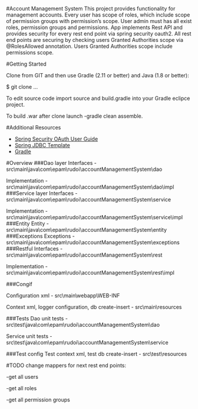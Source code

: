 #Account Management System 
This project provides functionality for management accounts. Every user has scope of roles, which include scope of permission groups with permission’s scope. User admin must has all exist roles, permission groups and permissions. 
App implements Rest API and provides security for every rest end point via spring security oauth2. All rest end points are securing by checking users Granted Authorities scope via @RolesAllowed annotation. Users Granted Authorities scope include permissions scope. 


#Getting Started

Clone from GIT and then use Gradle (2.11 or better) and Java (1.8 or better):

$ git clone ...

To edit source code import source and build.gradle into your Gradle eclipce project.

To build .war after clone launch -gradle clean assemble.

#Additional Resources
* [Spring Security OAuth User Guide](http://projects.spring.io/spring-security-oauth/docs/Home.html)
* [Spring JDBC Template](https://spring.io/guides/gs/relational-data-access/)
* [Gradle](http://gradle.org/getting-started-gradle-java/)

#Overview
###Dao layer
Interfaces - src\main\java\com\epam\rudoi\accountManagementSystem\dao

Implementation -  src\main\java\com\epam\rudoi\accountManagementSystem\dao\impl
###Service layer 
Interfaces - src\main\java\com\epam\rudoi\accountManagementSystem\service

Implementation - src\main\java\com\epam\rudoi\accountManagementSystem\service\impl
###Entity 
Entity - src\main\java\com\epam\rudoi\accountManagementSystem\entity
###Exceptions 
Exceptions - src\main\java\com\epam\rudoi\accountManagementSystem\exceptions
###Restful 
Interfaces - src\main\java\com\epam\rudoi\accountManagementSystem\rest

Implementation - src\main\java\com\epam\rudoi\accountManagementSystem\rest\impl

###Congif

Configuration xml - src\main\webapp\WEB-INF

Context xml, logger configuration, db create-insert - src\main\resources

###Tests
Dao unit tests - src\test\java\com\epam\rudoi\accountManagementSystem\dao

Service unit tests - src\test\java\com\epam\rudoi\accountManagementSystem\service

###Test config
Test context xml, test db create-insert - src\test\resources

#TODO
change mappers for next rest end points:

-get all users 

-get all roles

-get all permission groups
